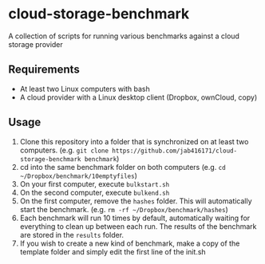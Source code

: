 cloud-storage-benchmark
=======================
A collection of scripts for running various benchmarks against a cloud storage provider

Requirements
---
* At least two Linux computers with bash
* A cloud provider with a Linux desktop client (Dropbox, ownCloud, copy)

Usage
---
1. Clone this repository into a folder that is synchronized on at least two computers. (e.g. `git clone https://github.com/jab416171/cloud-storage-benchmark benchmark`)
2. cd into the same benchmark folder on both computers (e.g. `cd ~/Dropbox/benchmark/10emptyfiles`)
3. On your first computer, execute `bulkstart.sh`
4. On the second computer, execute `bulkend.sh`
5. On the first computer, remove the `hashes` folder. This will automatically start the benchmark. (e.g. `rm -rf ~/Dropbox/benchmark/hashes`)
6. Each benchmark will run 10 times by default, automatically waiting for everything to clean up between each run. The results of the benchmark are stored in the `results` folder.
7. If you wish to create a new kind of benchmark, make a copy of the template folder and simply edit the first line of the init.sh

